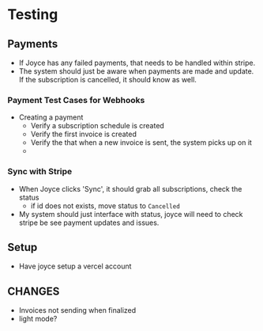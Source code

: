 # Testing

## Payments

- If Joyce has any failed payments, that needs to be handled within stripe. 
- The system should just be aware when payments are made and update. If the subscription is cancelled, it should know as well.

### Payment Test Cases for Webhooks 
- Creating a payment
    - Verify a subscription schedule is created
    - Verify the first invoice is created
    - Verify the that when a new invoice is sent, the system picks up on it
    - 



### Sync with Stripe
- When Joyce clicks 'Sync', it should grab all subscriptions, check the status
    - if id does not exists, move status to `Cancelled`
- My system should just interface with status, joyce will need to check stripe be see payment updates and issues. 


## Setup
- Have joyce setup a vercel account

## CHANGES
- Invoices not sending when finalized
- light mode?
